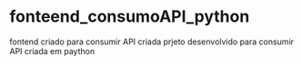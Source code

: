 # fonteend_consumoAPI_python
fontend criado para consumir API criada 
prjeto desenvolvido para consumir API criada em paython
